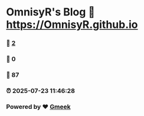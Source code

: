 # OmnisyR's Blog :link: https://OmnisyR.github.io 
### :page_facing_up: [2](https://OmnisyR.github.io/tag.html) 
### :speech_balloon: 0 
### :hibiscus: 87 
### :alarm_clock: 2025-07-23 11:46:28 
### Powered by :heart: [Gmeek](https://github.com/Meekdai/Gmeek)
